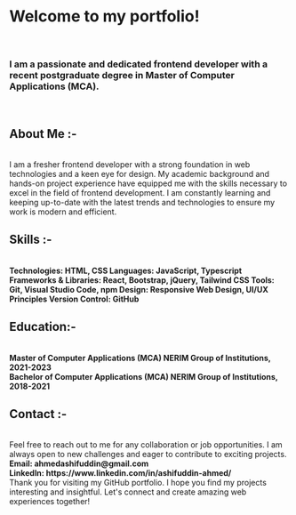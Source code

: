 <h1>Welcome to my portfolio!</h1> 
<br>
<h3>I am a passionate and dedicated frontend developer with a recent postgraduate degree in Master of Computer Applications (MCA).</h3>
<br>
<h2>About Me :-</h2>
<br>
I am a fresher frontend developer with a strong foundation in web technologies and a keen eye for design. My academic background and hands-on project experience have equipped me with the skills necessary to excel in the field of frontend development. I am constantly learning and keeping up-to-date with the latest trends and technologies to ensure my work is modern and efficient.

<h2>Skills :-</h2> 
<br>
<b>
Technologies: HTML, CSS
Languages: JavaScript, Typescript
Frameworks & Libraries: React, Bootstrap, jQuery, Tailwind CSS
Tools: Git, Visual Studio Code, npm
Design: Responsive Web Design, UI/UX Principles
Version Control: GitHub
</b>

<h2>Education:-</h2>
<br>
<b>
Master of Computer Applications (MCA)
NERIM Group of Institutions, 2021-2023
 <br>
Bachelor of Computer Applications (MCA)
NERIM Group of Institutions, 2018-2021
</b>

<h2>Contact :-</h2> 
<br>
Feel free to reach out to me for any collaboration or job opportunities. I am always open to new challenges and eager to contribute to exciting projects.
<br>
<b>
Email: ahmedashifuddin@gmail.com <br>
LinkedIn: https://www.linkedin.com/in/ashifuddin-ahmed/
</b>
<br>
Thank you for visiting my GitHub portfolio. I hope you find my projects interesting and insightful. Let's connect and create amazing web experiences together!
